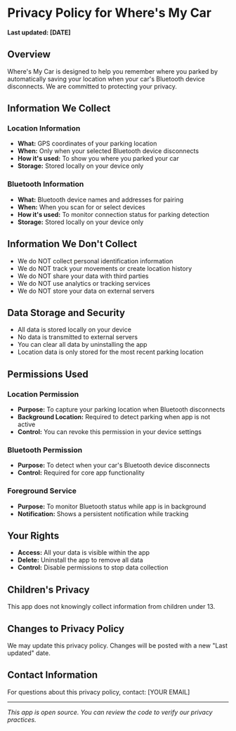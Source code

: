 # Privacy Policy for Where's My Car

**Last updated: [DATE]**

## Overview
Where's My Car is designed to help you remember where you parked by automatically saving your location when your car's Bluetooth device disconnects. We are committed to protecting your privacy.

## Information We Collect
### Location Information
- **What:** GPS coordinates of your parking location
- **When:** Only when your selected Bluetooth device disconnects
- **How it's used:** To show you where you parked your car
- **Storage:** Stored locally on your device only

### Bluetooth Information
- **What:** Bluetooth device names and addresses for pairing
- **When:** When you scan for or select devices
- **How it's used:** To monitor connection status for parking detection
- **Storage:** Stored locally on your device only

## Information We Don't Collect
- We do NOT collect personal identification information
- We do NOT track your movements or create location history
- We do NOT share your data with third parties
- We do NOT use analytics or tracking services
- We do NOT store your data on external servers

## Data Storage and Security
- All data is stored locally on your device
- No data is transmitted to external servers
- You can clear all data by uninstalling the app
- Location data is only stored for the most recent parking location

## Permissions Used
### Location Permission
- **Purpose:** To capture your parking location when Bluetooth disconnects
- **Background Location:** Required to detect parking when app is not active
- **Control:** You can revoke this permission in your device settings

### Bluetooth Permission
- **Purpose:** To detect when your car's Bluetooth device disconnects
- **Control:** Required for core app functionality

### Foreground Service
- **Purpose:** To monitor Bluetooth status while app is in background
- **Notification:** Shows a persistent notification while tracking

## Your Rights
- **Access:** All your data is visible within the app
- **Delete:** Uninstall the app to remove all data
- **Control:** Disable permissions to stop data collection

## Children's Privacy
This app does not knowingly collect information from children under 13.

## Changes to Privacy Policy
We may update this privacy policy. Changes will be posted with a new "Last updated" date.

## Contact Information
For questions about this privacy policy, contact: [YOUR EMAIL]

---

*This app is open source. You can review the code to verify our privacy practices.*